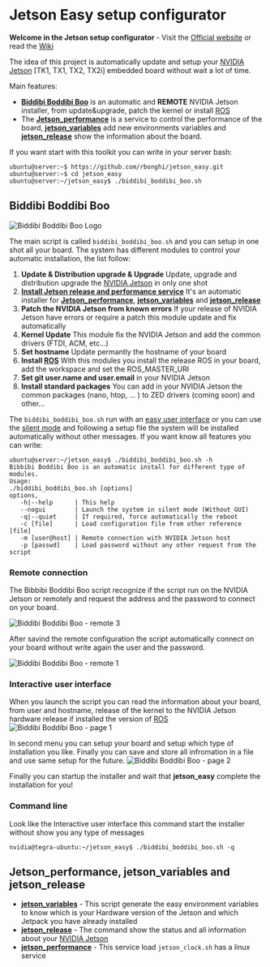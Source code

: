 # Jetson Easy setup configurator
**Welcome in the Jetson setup configurator** - Visit the [Official website](http://rnext.it/project/jetson-easy/) or read the [Wiki](https://github.com/rbonghi/jetson_easy/wiki)

The idea of this project is automatically update and setup your [NVIDIA Jetson][NVIDIA Jetson] [TK1, TX1, TX2, TX2i] embedded board without wait a lot of time.

Main features:
* [**Biddibi Boddibi Boo**](#biddibi-boddibi-boo) is an automatic and **REMOTE** NVIDIA Jetson installer, from update&upgrade, patch the kernel or install [ROS][ROS]
* The [**Jetson_performance**](#jetson_performance-jetson_variables-and-jetson_release) is a service to control the performance of the board, [**jetson_variables**](#jetson_performance-jetson_variables-and-jetson_release) add new environments variables and [**jetson_release**](#jetson_performance-jetson_variables-and-jetson_release) show the information about the board.

If you want start with this toolkit you can write in your server bash:
```console
ubuntu@server:~$ https://github.com/rbonghi/jetson_easy.git
ubuntu@server:~$ cd jetson_easy
ubuntu@server:~/jetson_easy$ ./biddibi_boddibi_boo.sh
```

## Biddibi Boddibi Boo

![Biddibi Boddibi Boo Logo](http://rnext.it/wp-content/uploads/2018/03/biddibi_boddibi_boo.png)

The main script is called `biddibi_boddibi_boo.sh` and you can setup in one shot all your board. The system has different modules to control your automatic installation, the list follow:
1. **Update & Distribution upgrade & Upgrade** Update, upgrade and distribution upgrade the [NVIDIA Jetson][NVIDIA Jetson] in only one shot
2. [**Install Jetson release and performance service**](#jetson_performance-jetson_variables-and-jetson_release) It's an automatic installer for [**Jetson_performance**][jetson_performance], [**jetson_variables**][jetson_variables] and [**jetson_release**][jetson_release]
3. **Patch the NVIDIA Jetson from known errors** If your release of NVIDIA Jetson have errors or require a patch this module update and fix automatically
4. **Kernel Update** This module fix the NVIDIA Jetson and add the common drivers (FTDI, ACM, etc...)
5. **Set hostname** Update permantly the hostname of your board
6. **Install [ROS][ROS]** With this modules you install the release ROS in your board, add the workspace and set the ROS_MASTER_URI
7. **Set git user.name and user.email** in your NVIDIA Jetson
8. **Install standard packages** You can add in your NVIDIA Jetson the common packages (nano, htop, ... ) to ZED drivers (coming soon) and other...

The `biddibi_boddibi_boo.sh` run with an [easy user interface](#interactive-user-interface) or you can use the [silent mode](#command-line) and following a setup file the system will be installed automatically without other messages. If you want know all features you can write:
```console
ubuntu@server:~/jetson_easy$ ./biddibi_boddibi_boo.sh -h
Bibbibi Boddibi Boo is an automatic install for different type of modules.
Usage:
./biddibi_boddibi_boo.sh [options]
options,
   -h|--help      | This help
   --nogui        | Launch the system in silent mode (Without GUI)
   -q|--quiet     | If required, force automatically the reboot
   -c [file]      | Load configuration file from other reference [file]
   -m [user@host] | Remote connection with NVIDIA Jetson host
   -p [passwd]    | Load password without any other request from the script
```
### Remote connection
The Bibbibi Boddibi Boo script recognize if the script run on the NVIDIA Jetson or remotely and request the address and the password to connect on your board.

![Biddibi Boddibi Boo - remote 3](http://rnext.it/wp-content/uploads/2018/04/remote3.jpg)

After savind the remote configuration the script automatically connect on your board without write again the user and the password.

![Biddibi Boddibi Boo - remote 1](http://rnext.it/wp-content/uploads/2018/04/remote1.jpg)

### Interactive user interface
When you launch the script you can read the information about your board, from user and hostname, release of the kernel to the NVIDIA Jetson hardware release if installed the version of [ROS][ROS]
![Biddibi Boddibi Boo - page 1](http://rnext.it/wp-content/uploads/2018/03/page1.jpg)

In second menu you can setup your board and setup which type of installation you like. Finally you can save and store all infromation in a file and use same setup for the future.
![Biddibi Boddibi Boo - page 2](http://rnext.it/wp-content/uploads/2018/03/page2.jpg)

Finally you can startup the installer and wait that **jetson_easy** complete the installation for you!

### Command line
Look like the Interactive user interface this command start the installer without show you any type of messages
```console
nvidia@tegra-ubuntu:~/jetson_easy$ ./biddibi_boddibi_boo.sh -q
```

## Jetson_performance, jetson_variables and jetson_release

* [**jetson_variables**][jetson_variables] - This script generate the easy environment variables to know which is your Hardware version of the Jetson and which Jetpack you have already installed
* [**jetson_release**][jetson_release] - The command show the status and all information about your [NVIDIA Jetson][NVIDIA Jetson]
* [**jetson_performance**][jetson_performance] - This service load `jetson_clock.sh` has a linux service



[jetson_variables]: https://github.com/rbonghi/jetson_easy/wiki/jetson_variables
[jetson_release]: https://github.com/rbonghi/jetson_easy/wiki/jetson_release
[jetson_performance]: https://github.com/rbonghi/jetson_easy/wiki/jetson_performance
[NVIDIA]: https://www.nvidia.com/
[NVIDIA Jetson]: http://www.nvidia.com/object/embedded-systems-dev-kits-modules.html
[ROS]: http://www.ros.org/
